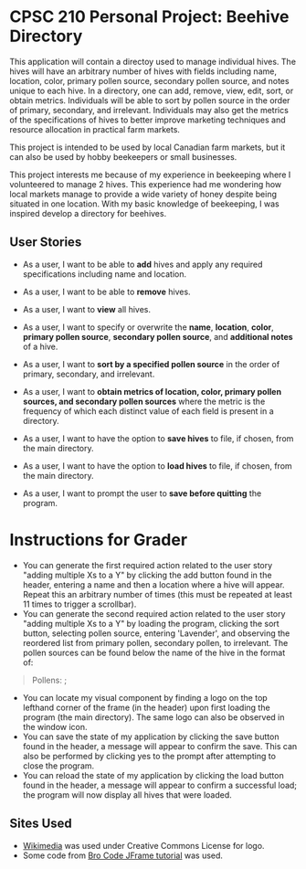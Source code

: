 # CPSC 210 Personal Project: Beehive Directory
This application will contain a directoy used to manage individual hives. The hives will have an arbitrary number of hives with fields including name, location, color, primary pollen source, secondary pollen source, and notes unique to each hive. In a directory, one can add, remove, view, edit, sort, or obtain metrics. Individuals will be able to sort by pollen source in the order of primary, secondary, and irrelevant. Individuals may also get the metrics of the specifications of hives to better improve marketing techniques and resource allocation in practical farm markets.

This project is intended to be used by local Canadian farm markets, but it can also be used by hobby beekeepers or small businesses.

This project interests me because of my experience in beekeeping where I volunteered to manage 2 hives. This experience had me wondering how local markets manage to provide a wide variety of honey despite being situated in one location. With my basic knowledge of beekeeping, I was inspired develop a directory for beehives.


## User Stories
- As a user, I want to be able to **add** hives and apply any required specifications including name and location.
-	As a user, I want to be able to **remove** hives.
-	As a user, I want to **view** all hives.

-	As a user, I want to specify or overwrite the **name**, **location**, **color**, **primary pollen source**, **secondary pollen source**, and **additional notes** of a hive.

- As a user, I want to **sort by a specified pollen source** in the order of primary, secondary, and irrelevant.
- As a user, I want to **obtain metrics of location, color, primary pollen sources, and secondary pollen sources** where the metric is the frequency of which each distinct value of each field is present in a directory.

- As a user, I want to have the option to **save hives** to file, if chosen, from the main directory.
- As a user, I want to have the option to **load hives** to file, if chosen, from the main directory.
- As a user, I want to prompt the user to **save before quitting** the program.

# Instructions for Grader
- You can generate the first required action related to the user story "adding multiple Xs to a Y" by clicking the add button found in the header, entering a name and then a location where a hive will appear. Repeat this an arbitrary number of times (this must be repeated at least 11 times to trigger a scrollbar).
- You can generate the second required action related to the user story "adding multiple Xs to a Y" by loading the program, clicking the sort button, selecting pollen source, entering 'Lavender', and observing the reordered list from primary pollen, secondary pollen, to irrelevant. The pollen sources can be found below the name of the hive in the format of:
> Pollens: <primary pollen source>; <secondary pollen source>
- You can locate my visual component by finding a logo on the top lefthand corner of the frame (in the header) upon first loading the program (the main directory). The same logo can also be observed in the window icon.
- You can save the state of my application by clicking the save button found in the header, a message will appear to confirm the save. This can also be performed by clicking yes to the prompt after attempting to close the program.
- You can reload the state of my application by clicking the load button found in the header, a message will appear to confirm a successful load; the program will now display all hives that were loaded.

## Sites Used
- [Wikimedia](https://commons.wikimedia.org/wiki/File:OpenMoji-black_1F41D.svg) was used under Creative Commons License for logo.
- Some code from [Bro Code JFrame tutorial](https://youtu.be/Kmgo00avvEw?si=dPZW_kdZlPOpXF3a) was used.

